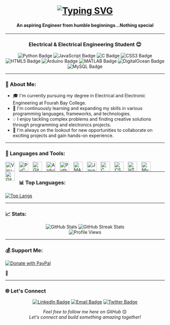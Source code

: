 <!--
**Emmie05/Emmie05** is a ✨ _special_ ✨ repository because its `README.md` (this file) appears on your GitHub profile.
-->
###

<h1 align="center">
  <a href="https://git.io/typing-svg">
    <img src="https://readme-typing-svg.herokuapp.com?font=Poppins&pause=400&width=900&lines=Hello+there!+👋;I'm+Emmanuel+Forster;Electrical+%26+Electronic+Engineering+Student+%40+Fourah+Bay+College" alt="Typing SVG" />
  </a>
</h1>

<h4 align="center">An aspiring Engineer from humble beginnings...Nothing special</h4>

---

### 

<h3 align="center">Electrical & Electrical Engineering Student 😊</h3>

<p align="center">
  <img src="https://img.shields.io/badge/-Python-3776AB?style=flat-square&logo=python&logoColor=white" alt="Python Badge" />
  <img src="https://img.shields.io/badge/-JavaScript-F7DF1E?style=flat-square&logo=javascript&logoColor=black" alt="JavaScript Badge" />
  <img src="https://img.shields.io/badge/-C-A8B9CC?style=flat-square&logo=c&logoColor=white" alt="C Badge" />
  <img src="https://img.shields.io/badge/-CSS3-1572B6?style=flat-square&logo=css3&logoColor=white" alt="CSS3 Badge" />
  <img src="https://img.shields.io/badge/-HTML5-E34F26?style=flat-square&logo=html5&logoColor=white" alt="HTML5 Badge" />
  <img src="https://img.shields.io/badge/-Arduino-00979D?style=flat-square&logo=arduino&logoColor=white" alt="Arduino Badge" />
  <img src="https://img.shields.io/badge/-MATLAB-FF7F2A?style=flat-square&logo=matlab&logoColor=white" alt="MATLAB Badge" />
  <img src="https://img.shields.io/badge/-DigitalOcean-0080FF?style=flat-square&logo=digitalocean&logoColor=white" alt="DigitalOcean Badge" />
  <img src="https://img.shields.io/badge/-MySQL-4479A1?style=flat-square&logo=mysql&logoColor=white" alt="MySQL Badge" />
</p>

---

### 🚀 About Me:

- 🎓 I'm currently pursuing my degree in Electrical and Electronic Engineering at Fourah Bay College.
- 🌱 I'm continuously learning and expanding my skills in various programming languages, frameworks, and technologies.
- 💡 I enjoy tackling complex problems and finding creative solutions through programming and electronics projects.
- 🔭 I'm always on the lookout for new opportunities to collaborate on exciting projects and gain hands-on experience.

---

### 🔧 Languages and Tools:

<img align="left" alt="Visual Studio Code" width="30px" style="padding-right:10px;" src="https://cdn.jsdelivr.net/gh/devicons/devicon/icons/vscode/vscode-original.svg" />
<img align="left" alt="PyCharm" width="30px" style="padding-right:10px;" src="https://cdn.jsdelivr.net/gh/devicons/devicon/icons/pycharm/pycharm-original.svg" />
<img align="left" alt="GitHub" width="30px" style="padding-right:10px;" src="https://cdn.jsdelivr.net/gh/devicons/devicon/icons/github/github-original.svg" />
<img align="left" alt="Arduino" width="30px" style="padding-right:10px;" src="https://cdn.jsdelivr.net/gh/devicons/devicon/icons/arduino/arduino-original.svg" />
<img align="left" alt="Python" width="30px" style="padding-right:10px;" src="https://cdn.jsdelivr.net/gh/devicons/devicon/icons/python/python-plain.svg" />
<img align="left" alt="MATLAB" width="30px" style="padding-right:10px;" src="https://cdn.jsdelivr.net/gh/devicons/devicon/icons/matlab/matlab-original.svg" />
<img align="left" alt="JavaScript" width="30px" style="padding-right:10px;" src="https://cdn.jsdelivr.net/gh/devicons/devicon/icons/javascript/javascript-plain.svg" />
<img align="left" alt="C" width="30px" style="padding-right:10px;" src="https://cdn.jsdelivr.net/gh/devicons/devicon/icons/c/c-plain.svg" />
<img align="left" alt="CSS3" width="30px" style="padding-right:10px;" src="https://cdn.jsdelivr.net/gh/devicons/devicon/icons/css3/css3-plain.svg" />
<img align="left" alt="HTML5" width="30px" style="padding-right:10px;" src="https://cdn.jsdelivr.net/gh/devicons/devicon/icons/html5/html5-plain.svg" />
<img align="left" alt="MySQL" width="30px" style="padding-right:10px;" src="https://cdn.jsdelivr.net/gh/devicons/devicon/icons/mysql/mysql-original.svg" />
<img align="left" alt="Git" width="30px" style="padding-right:10px;" src="https://cdn.jsdelivr.net/gh/devicons/devicon/icons/git/git-original.svg" />
<br />

---

### 📊 Top Languages:

[![Top Langs](https://github-readme-stats.vercel.app/api/top-langs/?username=Emmie05&layout=compact&theme=radical)](https://github.com/Emmie05)

---

### 📈 Stats:

<div align="center">
  <img src="https://github-readme-stats.vercel.app/api?username=Emmie05&show_icons=true&count_private=true&theme=radical" alt="GitHub Stats" />
  <img src="https://streak-stats.demolab.com?user=Emmie05&theme=radical&date_format=M%20j%5B%2C%20Y%5D" alt="GitHub Streak Stats" />
  <br />
  <img src="https://komarev.com/ghpvc/?username=Emmie05&color=blueviolet&style=flat" alt="Profile Views" />
</div>

---

### 💰 Support Me:

[![Donate with PayPal](https://img.shields.io/badge/Donate-PayPal-blue.svg)](https://www.paypal.com/donate/?hosted_button_id=5EZ44KMQAW2ES)

🤗

---

### 🌐 Let's Connect

<p align="center">
  <a href="https://www.linkedin.com/in/emmanuel-forster-3ab072296" target="_blank"><img src="https://img.shields.io/badge/-LinkedIn-0A66C2?style=flat-square&logo=linkedin&logoColor=white" alt="LinkedIn Badge" /></a>
  <a href="mailto:emmvicadforster@gmail.com" target="_blank"><img src="https://img.shields.io/badge/-Email-EA4335?style=flat-square&logo=gmail&logoColor=white" alt="Email Badge" /></a>
  <a href="https://twitter.com/EmmForster" target="_blank"><img src="https://img.shields.io/badge/-Twitter-1DA1F2?style=flat-square&logo=twitter&logoColor=white" alt="Twitter Badge" /></a>
</p>

<p align="center">
  <em>Feel free to follow me here on GitHub</em> 😊
  <br />
  <em>Let's connect and build something amazing together!</em>
</p>
